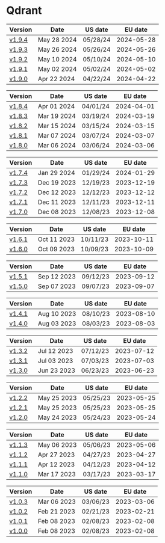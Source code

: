 # Qdrant
| Version | Date | US date | EU date |
| ------- | ---- | ------- | ------- |
| [v1.9.4](qdrant-v1.9.md#release-v194) | May 28 2024 | 05/28/24 | 2024-05-28 |
| [v1.9.3](qdrant-v1.9.md#release-v193) | May 26 2024 | 05/26/24 | 2024-05-26 |
| [v1.9.2](qdrant-v1.9.md#release-v192) | May 10 2024 | 05/10/24 | 2024-05-10 |
| [v1.9.1](qdrant-v1.9.md#release-v191) | May 02 2024 | 05/02/24 | 2024-05-02 |
| [v1.9.0](qdrant-v1.9.md#release-v190) | Apr 22 2024 | 04/22/24 | 2024-04-22 |





| Version | Date | US date | EU date |
| ------- | ---- | ------- | ------- |
| [v1.8.4](qdrant-v1.8.md#release-v184) | Apr 01 2024 | 04/01/24 | 2024-04-01 |
| [v1.8.3](qdrant-v1.8.md#release-v183) | Mar 19 2024 | 03/19/24 | 2024-03-19 |
| [v1.8.2](qdrant-v1.8.md#release-v182) | Mar 15 2024 | 03/15/24 | 2024-03-15 |
| [v1.8.1](qdrant-v1.8.md#release-v181) | Mar 07 2024 | 03/07/24 | 2024-03-07 |
| [v1.8.0](qdrant-v1.8.md#release-v180) | Mar 06 2024 | 03/06/24 | 2024-03-06 |





| Version | Date | US date | EU date |
| ------- | ---- | ------- | ------- |
| [v1.7.4](qdrant-v1.7.md#release-v174) | Jan 29 2024 | 01/29/24 | 2024-01-29 |
| [v1.7.3](qdrant-v1.7.md#release-v173) | Dec 19 2023 | 12/19/23 | 2023-12-19 |
| [v1.7.2](qdrant-v1.7.md#release-v172) | Dec 12 2023 | 12/12/23 | 2023-12-12 |
| [v1.7.1](qdrant-v1.7.md#release-v171) | Dec 11 2023 | 12/11/23 | 2023-12-11 |
| [v1.7.0](qdrant-v1.7.md#release-v170) | Dec 08 2023 | 12/08/23 | 2023-12-08 |





| Version | Date | US date | EU date |
| ------- | ---- | ------- | ------- |
| [v1.6.1](qdrant-v1.6.md#release-v161) | Oct 11 2023 | 10/11/23 | 2023-10-11 |
| [v1.6.0](qdrant-v1.6.md#release-v160) | Oct 09 2023 | 10/09/23 | 2023-10-09 |





| Version | Date | US date | EU date |
| ------- | ---- | ------- | ------- |
| [v1.5.1](qdrant-v1.5.md#release-v151) | Sep 12 2023 | 09/12/23 | 2023-09-12 |
| [v1.5.0](qdrant-v1.5.md#release-v150) | Sep 07 2023 | 09/07/23 | 2023-09-07 |





| Version | Date | US date | EU date |
| ------- | ---- | ------- | ------- |
| [v1.4.1](qdrant-v1.4.md#release-v141) | Aug 10 2023 | 08/10/23 | 2023-08-10 |
| [v1.4.0](qdrant-v1.4.md#release-v140) | Aug 03 2023 | 08/03/23 | 2023-08-03 |





| Version | Date | US date | EU date |
| ------- | ---- | ------- | ------- |
| [v1.3.2](qdrant-v1.3.md#release-v132) | Jul 12 2023 | 07/12/23 | 2023-07-12 |
| [v1.3.1](qdrant-v1.3.md#release-v131) | Jul 03 2023 | 07/03/23 | 2023-07-03 |
| [v1.3.0](qdrant-v1.3.md#release-v130) | Jun 23 2023 | 06/23/23 | 2023-06-23 |





| Version | Date | US date | EU date |
| ------- | ---- | ------- | ------- |
| [v1.2.2](qdrant-v1.2.md#release-v122) | May 25 2023 | 05/25/23 | 2023-05-25 |
| [v1.2.1](qdrant-v1.2.md#release-v121) | May 25 2023 | 05/25/23 | 2023-05-25 |
| [v1.2.0](qdrant-v1.2.md#release-v120) | May 24 2023 | 05/24/23 | 2023-05-24 |





| Version | Date | US date | EU date |
| ------- | ---- | ------- | ------- |
| [v1.1.3](qdrant-v1.1.md#release-v113) | May 06 2023 | 05/06/23 | 2023-05-06 |
| [v1.1.2](qdrant-v1.1.md#release-v112) | Apr 27 2023 | 04/27/23 | 2023-04-27 |
| [v1.1.1](qdrant-v1.1.md#release-v111) | Apr 12 2023 | 04/12/23 | 2023-04-12 |
| [v1.1.0](qdrant-v1.1.md#release-v110) | Mar 17 2023 | 03/17/23 | 2023-03-17 |





| Version | Date | US date | EU date |
| ------- | ---- | ------- | ------- |
| [v1.0.3](qdrant-v1.0.md#release-v103) | Mar 06 2023 | 03/06/23 | 2023-03-06 |
| [v1.0.2](qdrant-v1.0.md#release-v102) | Feb 21 2023 | 02/21/23 | 2023-02-21 |
| [v1.0.1](qdrant-v1.0.md#release-v101) | Feb 08 2023 | 02/08/23 | 2023-02-08 |
| [v1.0.0](qdrant-v1.0.md#release-v100) | Feb 08 2023 | 02/08/23 | 2023-02-08 |






